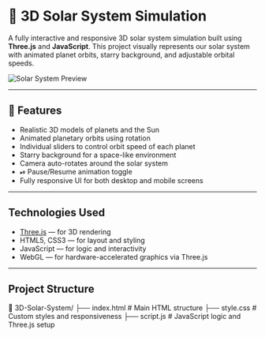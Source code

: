 # 🌌 3D Solar System Simulation

A fully interactive and responsive 3D solar system simulation built using **Three.js** and **JavaScript**. This project visually represents our solar system with animated planet orbits, starry background, and adjustable orbital speeds.

![Solar System Preview]()

---

## 🚀 Features

-  Realistic 3D models of planets and the Sun
-  Animated planetary orbits using rotation
-  Individual sliders to control orbit speed of each planet
-  Starry background for a space-like environment
-  Camera auto-rotates around the solar system
- ⏯ Pause/Resume animation toggle
- Fully responsive UI for both desktop and mobile screens

---

##  Technologies Used

- [Three.js](https://threejs.org/) — for 3D rendering
- HTML5, CSS3 — for layout and styling
- JavaScript — for logic and interactivity
- WebGL — for hardware-accelerated graphics via Three.js

---

##  Project Structure

📁 3D-Solar-System/
├── index.html # Main HTML structure
├── style.css # Custom styles and responsiveness
├── script.js # JavaScript logic and Three.js setup